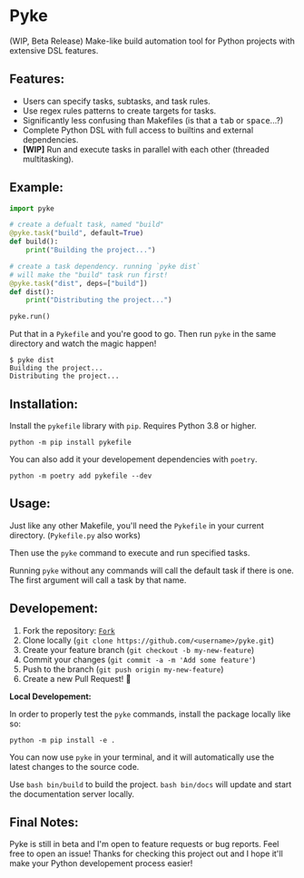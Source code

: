 # Pyke

(WIP, Beta Release) Make-like build automation tool for Python projects with extensive DSL features.

## Features:

+ Users can specify tasks, subtasks, and task rules.
+ Use regex rules patterns to create targets for tasks.
+ Significantly less confusing than Makefiles (is that a <kbd>tab</kbd> or <kbd>space</kbd>...?)
+ Complete Python DSL with full access to builtins and external dependencies.
+ **[WIP]** Run and execute tasks in parallel with each other (threaded multitasking).

## Example:

```python
import pyke

# create a defualt task, named "build"
@pyke.task("build", default=True)
def build():
    print("Building the project...")

# create a task dependency. running `pyke dist` 
# will make the "build" task run first! 
@pyke.task("dist", deps=["build"])
def dist():
    print("Distributing the project...")

pyke.run()
```

Put that in a `Pykefile` and you're good to go. Then run `pyke` in the same directory and watch the magic happen!

```shell
$ pyke dist
Building the project...
Distributing the project...
```

## Installation:

Install the `pykefile` library with `pip`. Requires Python 3.8 or higher.

```shell
python -m pip install pykefile
```

You can also add it your developement dependencies with `poetry`.

```shell
python -m poetry add pykefile --dev 
```

## Usage:

Just like any other Makefile, you'll need the `Pykefile` in your current directory. (`Pykefile.py` also works)

Then use the `pyke` command to execute and run specified tasks. 

Running `pyke` without any commands will call the default task if there is one. The first argument will call a task by that name.

## Developement:

1. Fork the repository: [`Fork`](https://github.com/frissyn/pyke/fork)
2. Clone locally (`git clone https://github.com/<username>/pyke.git`)
3. Create your feature branch (`git checkout -b my-new-feature`)
4. Commit your changes (`git commit -a -m 'Add some feature'`)
5. Push to the branch (`git push origin my-new-feature`)
6. Create a new Pull Request! 🎉

**Local Developement:**

In order to properly test the `pyke` commands, install the package locally like so:

```shell
python -m pip install -e .
```

You can now use `pyke` in your terminal, and it will automatically use the latest changes to the source code. 

Use `bash bin/build` to build the project. `bash bin/docs` will update and start the documentation server locally.

## Final Notes:

Pyke is still in beta and I'm open to feature requests or bug reports. Feel free to open an issue! Thanks for checking this project out and I hope it'll make your Python developement process easier!
